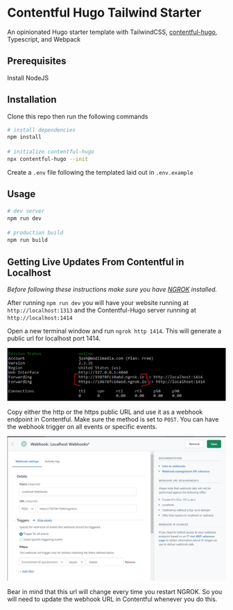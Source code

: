 # Contentful Hugo Tailwind Starter

An opinionated Hugo starter template with TailwindCSS, [contentful-hugo](https://github.com/ModiiMedia/contentful-hugo), Typescript, and Webpack

## Prerequisites

Install NodeJS

## Installation

Clone this repo then run the following commands

```bash
# install dependencies
npm install

# initialize contentful-hugo
npx contentful-hugo --init
```

Create a `.env` file following the templated laid out in `.env.example`

## Usage

```bash
# dev server
npm run dev

# production build
npm run build
```

## Getting Live Updates From Contentful in Localhost

_Before following these instructions make sure you have [NGROK](https://ngrok.com/) installed._

After running `npm run dev` you will have your website running at `http://localhost:1313` and the Contentful-Hugo server running at `http://localhost:1414`

Open a new terminal window and run `ngrok http 1414`. This will generate a public url for localhost port 1414.

![](readme-assets/ngrok-screenshot.JPG)

Copy either the http or the https public URL and use it as a webhook endpoint in Contentful. Make sure the method is set to `POST`. You can have the webhook trigger on all events or specific events.

![](readme-assets/contentful-webhook-screenshot.JPG)

Bear in mind that this url will change every time you restart NGROK. So you will need to update the webhook URL in Contentful whenever you do this.
